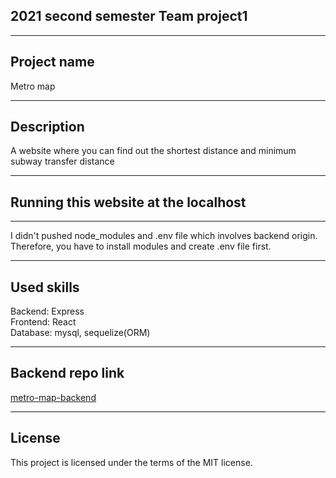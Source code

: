 ## 2021 second semester Team project1
- - -
## Project name
Metro map
- - -
## Description
A website where you can find out the shortest distance and minimum subway transfer distance
- - -
## Running this website at the localhost
- - -
I didn't pushed node_modules and .env file which involves backend origin.  
Therefore, you have to install modules and create .env file first.
- - -
## Used skills
Backend: Express  
Frontend: React  
Database: mysql, sequelize(ORM)  
- - -
## Backend repo link
[metro-map-backend](https://github.com/skullkim/metro-map-backend)
- - -
## License
This project is licensed under the terms of the MIT license.